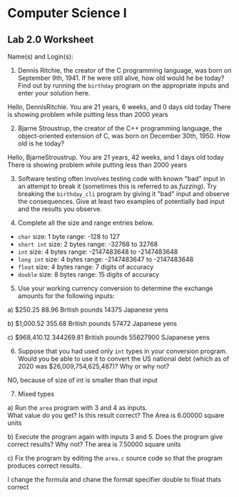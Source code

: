 
# Computer Science I 
## Lab 2.0 Worksheet

Name(s) and Login(s):



1. Dennis Ritchie, the creator of the C programming language,
was born on September 9th, 1941.  If he were still alive,
how old would he be today?  Find out by running the `birthday`
program on the appropriate inputs and enter your solution here.

Hello, DennisRitchie.  You are 21 years, 6 weeks, and 0 days old today There is showing problem while putting less than 2000 years


2. Bjarne Stroustrup, the creator of the C++ programming
language, the object-oriented extension of C, was born on
December 30th, 1950.  How old is he today?

Hello, BjarneStroustrup.  You are 21 years, 42 weeks, and 1 days old today There is showing problem while
putting less than 2000 years

3. Software testing often involves testing code with known
"bad" input in an attempt to break it (sometimes this is
referred to as *fuzzing*).  Try breaking the `birthday_cli`
program by giving it "bad" input and observe the consequences.
Give at least two examples of potentially bad input and the
results you observe.




4. Complete all the size and range entries below.

* `char`
  size: 1 byte
  range: -128 to 127
* `short int`
  size: 2 bytes
  range: -32768 to 32768
* `int`
  size: 4 bytes
  range: -2147483648 to -2147483648
* `long int`
  size: 4 bytes
  range: -2147483647 to -2147483648
* `float`
  size: 4 bytes
  range: 7 digits of accuracy
* `double`
  size: 8 bytes
  range: 15 digits of accuracy


5. Use your working currency conversion to determine
the exchange amounts for the following inputs:

  a) $250.25
   88.96 British pounds
   14375 Japanese yens

  b) $1,000.52
    355.68 British pounds
    57472 Japanese yens

  c) $968,410.12
    344269.81 British pounds
    55627900 SJapanese yens



6. Suppose that you had used only `int` types
in your conversion program.  Would you be able
to use it to convert the US national debt
(which as of 2020 was \$26,009,754,625,487)?
Why or why not?

NO, because of size of int is smaller than that input



7. Mixed types

a) Run the `area` program with 3 and 4 as inputs.  
What value do you get?  Is this result correct?
   The Area is 6.00000 square units


b) Execute the program again with inputs 3 and 5.
Does the program give correct results?  Why not?
The area is 7.50000 square units


c) Fix the program by editing the `area.c` source
code so that the program produces correct results.

 I change the formula and chane the format specifier double to float thats correct
